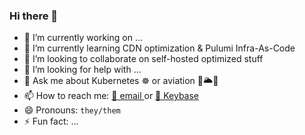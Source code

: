 ### Hi there 👋

- 🔭 I’m currently working on ...
- 🌱 I’m currently learning CDN optimization & Pulumi Infra-As-Code
- 👯 I’m looking to collaborate on self-hosted optimized stuff 
- 🤔 I’m looking for help with ...
- 💬 Ask me about Kubernetes ☸️ or aviation 🛫🌥🛬
- 📫 How to reach me: [📧 email ](public@noahsbwilliams.com) or [🔑 Keybase](https://keybase.io/noahsbwilliams)
- 😄 Pronouns: `they/them`
- ⚡ Fun fact: ...

